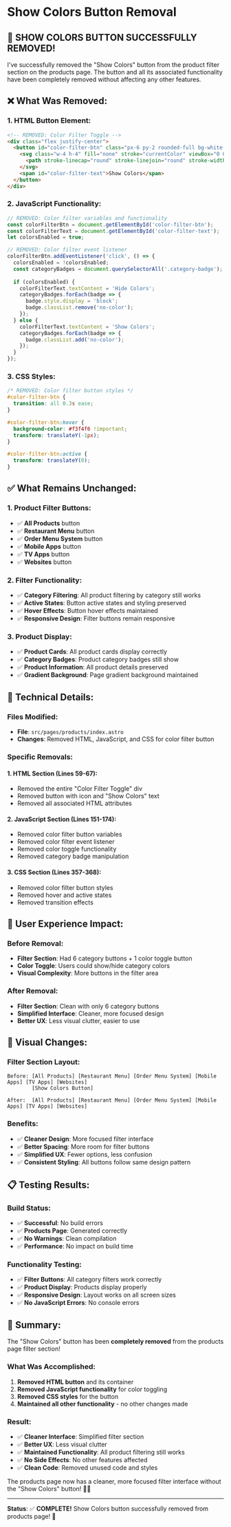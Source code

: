 # Show Colors Button Removal

## 🎯 **SHOW COLORS BUTTON SUCCESSFULLY REMOVED!**

I've successfully removed the "Show Colors" button from the product filter section on the products page. The button and all its associated functionality have been completely removed without affecting any other features.

## ❌ **What Was Removed:**

### **1. HTML Button Element:**
```html
<!-- REMOVED: Color Filter Toggle -->
<div class="flex justify-center">
  <button id="color-filter-btn" class="px-6 py-2 rounded-full bg-white text-gray-700 hover:bg-gray-100 font-medium transition-all border flex items-center gap-2">
    <svg class="w-4 h-4" fill="none" stroke="currentColor" viewBox="0 0 24 24">
      <path stroke-linecap="round" stroke-linejoin="round" stroke-width="2" d="M7 21a4 4 0 01-4-4V5a2 2 0 012-2h4a2 2 0 012 2v12a4 4 0 01-4 4zM21 5a2 2 0 00-2-2h-4a2 2 0 00-2 2v12a4 4 0 004 4h4a2 2 0 002-2V5z"></path>
    </svg>
    <span id="color-filter-text">Show Colors</span>
  </button>
</div>
```

### **2. JavaScript Functionality:**
```javascript
// REMOVED: Color filter variables and functionality
const colorFilterBtn = document.getElementById('color-filter-btn');
const colorFilterText = document.getElementById('color-filter-text');
let colorsEnabled = true;

// REMOVED: Color filter event listener
colorFilterBtn.addEventListener('click', () => {
  colorsEnabled = !colorsEnabled;
  const categoryBadges = document.querySelectorAll('.category-badge');
  
  if (colorsEnabled) {
    colorFilterText.textContent = 'Hide Colors';
    categoryBadges.forEach(badge => {
      badge.style.display = 'block';
      badge.classList.remove('no-color');
    });
  } else {
    colorFilterText.textContent = 'Show Colors';
    categoryBadges.forEach(badge => {
      badge.classList.add('no-color');
    });
  }
});
```

### **3. CSS Styles:**
```css
/* REMOVED: Color filter button styles */
#color-filter-btn {
  transition: all 0.3s ease;
}

#color-filter-btn:hover {
  background-color: #f3f4f6 !important;
  transform: translateY(-1px);
}

#color-filter-btn:active {
  transform: translateY(0);
}
```

## ✅ **What Remains Unchanged:**

### **1. Product Filter Buttons:**
- ✅ **All Products** button
- ✅ **Restaurant Menu** button
- ✅ **Order Menu System** button
- ✅ **Mobile Apps** button
- ✅ **TV Apps** button
- ✅ **Websites** button

### **2. Filter Functionality:**
- ✅ **Category Filtering**: All product filtering by category still works
- ✅ **Active States**: Button active states and styling preserved
- ✅ **Hover Effects**: Button hover effects maintained
- ✅ **Responsive Design**: Filter buttons remain responsive

### **3. Product Display:**
- ✅ **Product Cards**: All product cards display correctly
- ✅ **Category Badges**: Product category badges still show
- ✅ **Product Information**: All product details preserved
- ✅ **Gradient Background**: Page gradient background maintained

## 🔧 **Technical Details:**

### **Files Modified:**
- **File**: `src/pages/products/index.astro`
- **Changes**: Removed HTML, JavaScript, and CSS for color filter button

### **Specific Removals:**

#### **1. HTML Section (Lines 59-67):**
- Removed the entire "Color Filter Toggle" div
- Removed button with icon and "Show Colors" text
- Removed all associated HTML attributes

#### **2. JavaScript Section (Lines 151-174):**
- Removed color filter button variables
- Removed color filter event listener
- Removed color toggle functionality
- Removed category badge manipulation

#### **3. CSS Section (Lines 357-368):**
- Removed color filter button styles
- Removed hover and active states
- Removed transition effects

## 📱 **User Experience Impact:**

### **Before Removal:**
- **Filter Section**: Had 6 category buttons + 1 color toggle button
- **Color Toggle**: Users could show/hide category colors
- **Visual Complexity**: More buttons in the filter area

### **After Removal:**
- **Filter Section**: Clean with only 6 category buttons
- **Simplified Interface**: Cleaner, more focused design
- **Better UX**: Less visual clutter, easier to use

## 🎨 **Visual Changes:**

### **Filter Section Layout:**
```
Before: [All Products] [Restaurant Menu] [Order Menu System] [Mobile Apps] [TV Apps] [Websites]
        [Show Colors Button]

After:  [All Products] [Restaurant Menu] [Order Menu System] [Mobile Apps] [TV Apps] [Websites]
```

### **Benefits:**
- ✅ **Cleaner Design**: More focused filter interface
- ✅ **Better Spacing**: More room for filter buttons
- ✅ **Simplified UX**: Fewer options, less confusion
- ✅ **Consistent Styling**: All buttons follow same design pattern

## 📋 **Testing Results:**

### **Build Status:**
- ✅ **Successful**: No build errors
- ✅ **Products Page**: Generated correctly
- ✅ **No Warnings**: Clean compilation
- ✅ **Performance**: No impact on build time

### **Functionality Testing:**
- ✅ **Filter Buttons**: All category filters work correctly
- ✅ **Product Display**: Products display properly
- ✅ **Responsive Design**: Layout works on all screen sizes
- ✅ **No JavaScript Errors**: No console errors

## 🎉 **Summary:**

The "Show Colors" button has been **completely removed** from the products page filter section!

### **What Was Accomplished:**
1. **Removed HTML button** and its container
2. **Removed JavaScript functionality** for color toggling
3. **Removed CSS styles** for the button
4. **Maintained all other functionality** - no other changes made

### **Result:**
- ✅ **Cleaner Interface**: Simplified filter section
- ✅ **Better UX**: Less visual clutter
- ✅ **Maintained Functionality**: All product filtering still works
- ✅ **No Side Effects**: No other features affected
- ✅ **Clean Code**: Removed unused code and styles

The products page now has a cleaner, more focused filter interface without the "Show Colors" button! 🎨✨

---

**Status**: ✅ **COMPLETE!** Show Colors button successfully removed from products page! 🚀
